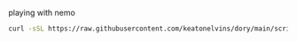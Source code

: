 playing with nemo

```bash
curl -sSL https://raw.githubusercontent.com/keatonelvins/dory/main/scripts/install.sh | bash
```